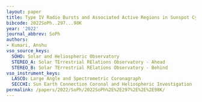 ```yaml
---
layout: paper
title: Type IV Radio Bursts and Associated Active Regions in Sunspot Cycle 24
bibcode: 2022SoPh..297...98K
year: '2022'
journal_abbrev: SoPh
authors:
- Kumari, Anshu
vso_source_keys:
  SOHO: Solar and Heliospheric Observatory
  STEREO_A: Solar TErrestrial RElations Observatory - Ahead
  STEREO_B: Solar TErrestrial RElations Observatory - Behind
vso_instrument_keys:
  LASCO: Large Angle and Spectrometric Coronagraph
  SECCHI: Sun Earth Connection Coronal and Heliospheric Investigation
permalink: /papers/2022/SoPh/2022SoPh%2E%2E297%2E%2E%2E98K/
---
```

